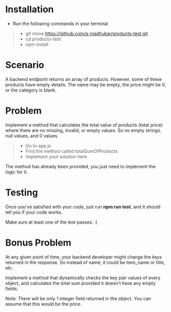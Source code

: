 # Installation 

- Run the following commands in your terminal 

> - git clone https://github.com/a-madhukar/products-test.git
> - cd products-test
> - npm install 


# Scenario 

A backend endpoint returns an array of products. However, some of these products have empty details. The name may be empty, the price might be 0, or the category is blank. 

# Problem

Implement a method that calculates the total value of products (total price) where there are no missing, invalid, or empty values. So no empty strings, null values, and 0 values. 

> - Go to app.js 
> - Find the method called totalSumOfProducts
> - implement your solution here

The method has already been provided, you just need to implement the logic for it. 

# Testing 

Once you've satisfied with your code, just run **npm run test**, and it should tell you if your code works. 

Make sure at least one of the test passes. :) 

# Bonus Problem

At any given point of time, your backend developer might change the keys returned in the response. So instead of name, it could be item_name or title, etc. 

Implement a method that dynamically checks the key pair values of every object, and calculates the total sum provided it doesn't have any empty fields. 

Note: There will be only 1 integer field returned in the object. You can assume that this would be the price.